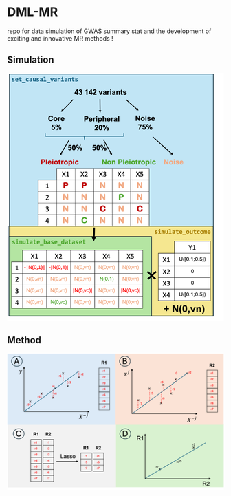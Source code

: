 # DML-MR
repo for data simulation of GWAS summary stat and the development of exciting and innovative MR methods !

## Simulation
![schema_simu](https://github.com/Marie-Verbanck-Lab/DML-MR/blob/main/schema_simulation.png)

## Method
![schema_simu](https://github.com/Marie-Verbanck-Lab/DML-MR/blob/main/schema_method.png)
